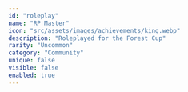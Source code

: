 ```yaml
---
id: "roleplay"
name: "RP Master"
icon: "src/assets/images/achievements/king.webp"
description: "Roleplayed for the Forest Cup"
rarity: "Uncommon"
category: "Community"
unique: false
visible: false
enabled: true
---
```

